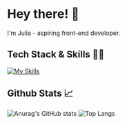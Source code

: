 # Hey there! 👋
I'm Julia - aspiring front-end developer.

## Tech Stack & Skills 💅🏼
[![My Skills](https://skillicons.dev/icons?i=html,css,js,react,cs,figma)](https://skillicons.dev)

## Github Stats 📈
![Anurag's GitHub stats](https://github-readme-stats.vercel.app/api?username=JuliaKucmierczyk&show_icons=true&theme=default)
![Top Langs](https://github-readme-stats.vercel.app/api/top-langs/?username=JuliaKucmierczyk&layout=compact)
